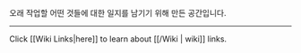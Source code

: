 오래 작업할 어떤 것들에 대한 일지를 남기기 위해 만든 공간입니다.

----

Click [[Wiki Links|here]] to learn about [[/Wiki | wiki]] links.


